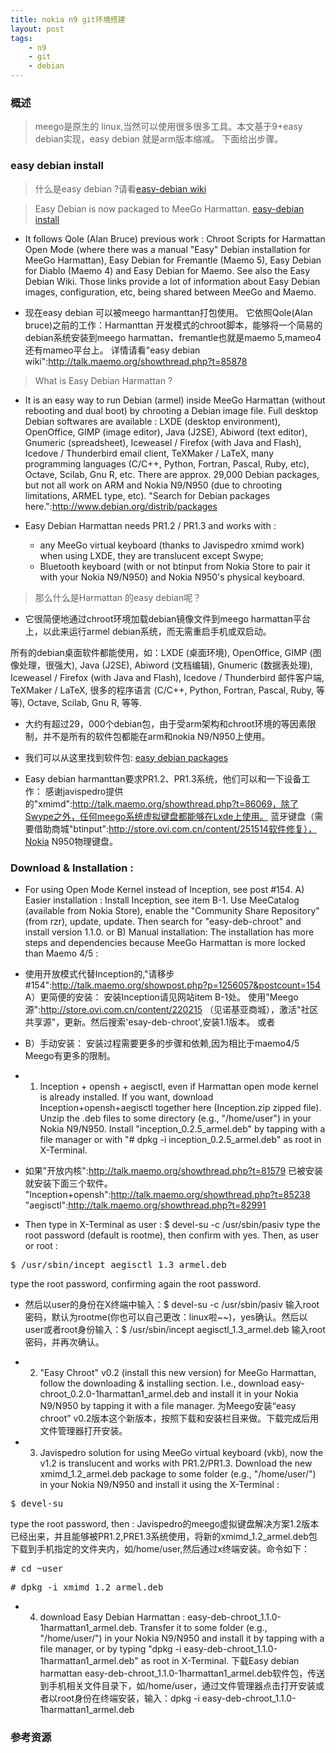 ```yaml
---
title: nokia n9 git环境搭建
layout: post  
tags:
    - n9
    - git
    - debian
---
```


<script language="javascript" src="/syntaxhighlighter/scripts/shBrushXml.js"></script>
<script language="javascript" src="/syntaxhighlighter/scripts/shBrushPowerShell.js"></script>

### 概述
>meego是原生的 linux,当然可以使用很多很多工具。本文基于9+easy debian实现，easy debian 就是arm版本缩减。
下面给出步骤。

### easy debian install

>什么是easy debian ?请看[easy-debian wiki](http://wiki.maemo.org/Easy_Debian)

> Easy Debian is now packaged to MeeGo Harmattan. 
[easy-debian install](http://talk.maemo.org/showthread.php?t=85878)

*   It follows Qole (Alan Bruce) previous work : Chroot Scripts for Harmattan Open Mode (where there was a manual "Easy" Debian installation for MeeGo Harmattan), Easy Debian for Fremantle (Maemo 5), Easy Debian for Diablo (Maemo 4) and Easy Debian for Maemo. 
See also the Easy Debian Wiki. 
Those links provide a lot of information about Easy Debian images, configuration, etc, being shared between MeeGo and Maemo.

*   现在easy debian 可以被meego harmanttan打包使用。
它依照Qole(Alan bruce)之前的工作：Harmanttan 开发模式的chroot脚本，能够将一个简易的debian系统安装到meego harmattan、fremantle也就是maemo 5,mameo4还有mameo平台上。
详情请看"easy debian wiki":http://talk.maemo.org/showthread.php?t=85878


> What is Easy Debian Harmattan ?


*   It is an easy way to run Debian (armel) inside MeeGo Harmattan (without rebooting and dual boot) by chrooting a Debian image file. Full desktop Debian softwares are available : LXDE (desktop environment), OpenOffice, GIMP (image editor), Java (J2SE), Abiword (text editor), Gnumeric (spreadsheet), Iceweasel / Firefox (with Java and Flash), Icedove / Thunderbird email client, TeXMaker / LaTeX, many programming languages (C/C++, Python, Fortran, Pascal, Ruby, etc), Octave, Scilab, Gnu R, etc. There are approx. 29,000 Debian packages, but not all work on ARM and Nokia N9/N950 (due to chrooting limitations, ARMEL type, etc). "Search for Debian packages here.":http://www.debian.org/distrib/packages

*   Easy Debian Harmattan needs PR1.2 / PR1.3 and works with :
    - any MeeGo virtual keyboard (thanks to Javispedro xmimd work) when using LXDE, they are translucent except Swype; 
    - Bluetooth keyboard (with or not btinput from Nokia Store to pair it with your Nokia N9/N950) and Nokia N950's physical keyboard.

> 那么什么是Harmattan 的easy debian呢？


* 它很简便地通过chroot环境加载debian镜像文件到meego harmattan平台上，以此来运行armel debian系统，而无需重启手机或双启动。

 所有的debian桌面软件都能使用，如：LXDE (桌面环境), OpenOffice, GIMP (图像处理，很强大), Java (J2SE), Abiword (文档编辑), Gnumeric (数据表处理), Iceweasel / Firefox (with Java and Flash), Icedove / Thunderbird 邮件客户端, TeXMaker / LaTeX, 很多的程序语言 (C/C++, Python, Fortran, Pascal, Ruby, 等等), Octave, Scilab, Gnu R, 等等.

* 大约有超过29，000个debian包，由于受arm架构和chroot环境的等因素限制，并不是所有的软件包都能在arm和nokia N9/N950上使用。

* 我们可以从这里找到软件包:
  [easy debian packages](http://www.debian.org/distrib/packages)

*  Easy debian harmanttan要求PR1.2、PR1.3系统，他们可以和一下设备工作：
   感谢javispedro提供的"xmimd":http://talk.maemo.org/showthread.php?t=86069，除了Swype之外，任何meego系统虚拟键盘都能够在Lxde上使用。
   蓝牙键盘（需要借助商城"btinput":http://store.ovi.com.cn/content/251514软件修复），Nokia N950物理键盘。


###  Download & Installation :



*   For using Open Mode Kernel instead of Inception, see post #154.
A) Easier installation :
Install Inception, see item B-1.
Use MeeCatalog (available from Nokia Store), enable the "Community Share Repository" (from rzr), update, update. Then search for "easy-deb-chroot" and install version 1.1.0.
or 
B) Manual installation:
The installation has more steps and dependencies because MeeGo Harmattan is more locked than Maemo 4/5 :

*   使用开放模式代替Inception的,"请移步#154":http://talk.maemo.org/showpost.php?p=1256057&postcount=154
A）更简便的安装：
安装Inception请见网站item B-1处。
使用"Meego源":http://store.ovi.com.cn/content/220215 
（见诺基亚商城），激活"社区共享源"，更新。然后搜索'esay-deb-chroot',安装1.1版本。
或者
 
*   B）手动安装：
安装过程需要更多的步骤和依赖,因为相比于maemo4/5 Meego有更多的限制。

*  1) Inception + opensh + aegisctl, even if Harmattan open mode kernel is already installed. 
If you want, download Inception+opensh+aegisctl together here (Inception.zip zipped file).
Unzip the .deb files to some directory (e.g., "/home/user") in your Nokia N9/N950.
Install "inception_0.2.5_armel.deb" by tapping with a file manager or with "# dpkg -i inception_0.2.5_armel.deb" as root in X-Terminal.

*  如果"开放内核":http://talk.maemo.org/showthread.php?t=81579 已被安装就安装下面三个软件。
"Inception+opensh":http://talk.maemo.org/showthread.php?t=85238
"aegisctl":http://talk.maemo.org/showthread.php?t=82991

*   Then type in X-Terminal as user :
$ devel-su -c /usr/sbin/pasiv
type the root password (default is rootme), then confirm with yes. Then, as user or root :
<pre>$ /usr/sbin/incept aegisctl_1.3_armel.deb</pre>
type the root password,
confirming again the root password.

*  然后以user的身份在X终端中输入：$ devel-su -c /usr/sbin/pasiv
输入root密码，默认为rootme(你也可以自己更改：linux啦~~)，yes确认。然后以user或者root身份输入：$ /usr/sbin/incept aegisctl_1.3_armel.deb
输入root密码，并再次确认。


*  2) "Easy Chroot" v0.2 (install this new version) for MeeGo Harmattan, follow the downloading & installing section. I.e., download easy-chroot_0.2.0-1harmattan1_armel.deb and install it in your Nokia N9/N950 by tapping it with a file manager.
为Meego安装“easy chroot” v0.2版本这个新版本，按照下载和安装栏目来做。下载完成后用文件管理器打开安装。


*  3) Javispedro solution for using MeeGo virtual keyboard (vkb), now the v1.2 is translucent and works with PR1.2/PR1.3. Download the new xmimd_1.2_armel.deb package to some folder (e.g., "/home/user/") in your Nokia N9/N950 and install it using the X-Terminal :
<pre>$ devel-su</pre>
type the root password, then :
Javispedro的meego虚拟键盘解决方案1.2版本已经出来，并且能够被PR1.2,PRE1.3系统使用，将新的xmimd_1.2_armel.deb包下载到手机指定的文件夹内，如/home/user,然后通过x终端安装。命令如下：

<pre># cd ~user</pre>
<pre># dpkg -i xmimd_1.2_armel.deb</pre>


*   4) download Easy Debian Harmattan : easy-deb-chroot_1.1.0-1harmattan1_armel.deb. Transfer it to some folder (e.g., "/home/user/") in your Nokia N9/N950 and install it by tapping with a file manager, or by typing "dpkg -i easy-deb-chroot_1.1.0-1harmattan1_armel.deb" as root in X-Terminal.
下载Easy debian harmattan  easy-deb-chroot_1.1.0-1harmattan1_armel.deb软件包，传送到手机相关文件目录下，如/home/user，通过文件管理器点击打开安装或者以root身份在终端安装，输入：dpkg -i easy-deb-chroot_1.1.0-1harmattan1_armel.deb

### 参考资源
